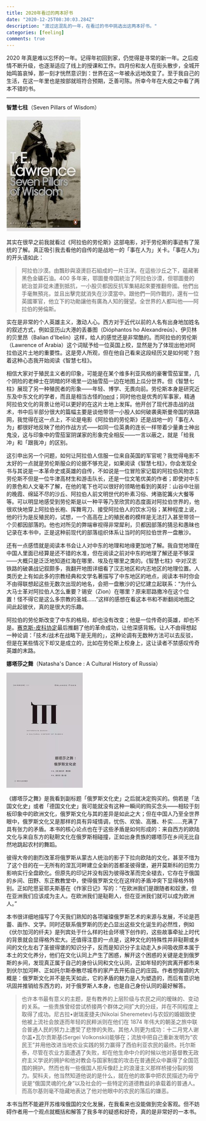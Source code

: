 ```yaml
---
title: 2020年看过的两本好书
date: "2020-12-25T08:30:03.284Z"
description: "渡过这混乱的一年，在看过的书中挑选出这两本好书。"
categories: [feeling]
comments: true
---
```


2020 年真是难以忘怀的一年。记得年初回到家，仍觉得是寻常的新一年。之后疫情不断升级，也逐渐适应了线上的授课和工作。四月份和友人在街头散步，全城开始鸣笛哀悼，那一刻才恍然意识到：世界在这一年被永远地改变了。至于我自己的生活，在这一年里也是按部就班符合预期，乏善可陈。所幸今年在大疫之中看了两本不错的书。

---

**智慧七柱**（Seven Pillars of Wisdom）

![智慧七柱](seven-pillars.jpg)

其实在很早之前我就看过《阿拉伯的劳伦斯》这部电影，对于劳伦斯的事迹有了笼统的了解。真正吸引我去看他的自传的是战地一的「事在人为」关卡。「事在人为」的开头语如此：

> 阿拉伯沙漠。由飄砂與滾燙巨石組成的一片汪洋。在這些沙丘之下，蘊藏著黑色金礦石油。400 多年来，鄂圖曼帝国統治了阿拉伯沙漠，但鄂圖曼的統治並非從未遭到抵抗，一小股贝都因反抗军集結起來要推翻帝國。他們出手毫無預兆，並且出擊完就消失在沙漠當中。跟他們一同作戰的，還有一位英國軍官，他立下的功勛讓他有廣為人知的聲望。全世界的人都叫他——阿拉伯的勞倫斯。

实在是非常的个人英雄主义，激动人心。西方对于近代以前的人名有出身地加姓名的叙述方式，例如亚历山大港的丢番图（Dióphantos ho Alexandreús）、伊贝林的贝里昂（Balian d'Ibelin）这样，给人的感觉还是非常酷的。而阿拉伯的劳伦斯（Lawrence of Arabia）这个词赋予给一位英国上校，显然是为了体现出他对阿拉伯这片土地的重要性。这是旁人所观，但在他自己看来这段经历又是如何呢？抱着这种心态我开始阅读《智慧七柱》。

相信大家对于殖民主义者的印象，可能是在某个维多利亚风格的豪奢雪茄室里，几个阴险的老绅士在阴暗的环境里一边抽雪茄一边在地图上瓜分世界。但《智慧七柱》展现了另一种殖民者的形象——年轻、博学、无畏向前。劳伦斯本身是研究近东及中东文化的学者，而且是相当古怪的[nerd](https://en.wikipedia.org/wiki/Nerd)；同时他也是优秀的军事家，精通阿拉伯文化的背景让他可以更好的在这片土地上发挥。他开创了现代游击战的战术，书中后半部分很大的篇幅主要是谈他带领一小股人如何破袭奥斯曼帝国的铁路网，我觉得在这一点上，不论是电影《阿拉伯的劳伦斯》还是战地一的「事在人为」都很好地反映了他的作战方式——如同一位英勇的连长一样带着少量勇士神出鬼没，这与印象中的雪茄室阴谋家的形象完全相反——一言以蔽之，就是「给我冲」和「跟我冲」的区别。

这引申出另一个问题，如何让阿拉伯人信服一位来自英国的军官呢？我觉得电影不太好的一点就是劳伦斯服众的论据不够充足，如果阅读《智慧七柱》，你会发现全书与其说是一本革命史或英雄的自传，不如说是一位冒险家记载的阿拉伯风物志；劳伦斯不但是一位牛津高材生和游击队长，还是一位文笔优美的作者；即使对中东的景色和人文毫不了解，在他的笔下也可以很好的领略他看到的美好：山谷中壮丽的晚霞、绵延不尽的沙丘、阿拉伯人前文明世代的朴素习俗、烤骆驼篝火大餐等等。可以明显地感受到劳伦斯是以一种平等乃至欣赏的态度面对阿拉伯世界的，他很欢快地穿上阿拉伯长袍、挥舞弯刀、接受阿拉伯人的饮水习俗；某种程度上说，他的行为是反殖民的，试想，一个高高在上的殖民者的模样是无法打入甚至带领一个贝都因部落的。他也对所见的弊端审视得非常犀利，贝都因部落的猜忌和愚昧也记录在本书中，正是这种前现代的部落组织体系让当时的阿拉伯世界一盘散沙。

还有一点感悟就是阅读本书会让人对中东的地理和地缘更加地了解。我自觉地理在中国人里面已经算是还不错的水准，但在阅读之前对中东的地理了解还是不够深——大概只是泛泛地知道红海在哪里、埃及在哪里之类的。《智慧七柱》中对汉志铁路的破袭战记叙颇多，我翻开地图详细看了汉志地区和内志地区的地理位置。人类历史上有如此多的宗教经典和文学名著描写了中东地区的地点，阅读本书时你会不由得联想起这些无数次出现的地名，会把一盘散沙的记忆建立起联系：“为什么大马士革对阿拉伯人怎么重要？锡安（Zion）在哪里？原来耶路撒冷在这个位置！怪不得它是这么多宗教的圣城……”这样的感想在看这本书和不断翻阅地图之间此起彼伏，真的是很大的乐趣。

阿拉伯的劳伦斯改变了中东的格局，却也没有改变；他是一位传奇的英雄，却也不是。[赛克斯-皮科协定](https://en.wikipedia.org/wiki/Sykes%E2%80%93Picot_Agreement)最后推翻了他的革命成功，让他深感背叛。让人不由得想起一种论调：「技术/战术在战略下是无用的」，这种论调有无数种方法可以去反驳，但是在某些情况下却又是成立的，比如在劳伦斯上校身上，这让读者不禁感叹传奇英雄的末路。

**娜塔莎之舞**（Natasha's Dance : A Cultural History of Russia）

![娜塔莎之舞](natashasdance.jpg)

《娜塔莎之舞》是我看到副标题「俄罗斯文化史」之后就决定购买的。倘若是「法国文化史」或者「德国文化史」我可能就没有这种一瞬间的购买念头——相较于刻板印象中的欧洲文化，俄罗斯文化与其的差异是如此之大；但在中国人乃至全世界眼中，俄罗斯文化又是那样的具有异域情调，忧伤、欢愉、高雅、朴实……充满了具有张力的矛盾。本书的核心论点也在于这些矛盾是如何形成的：来自西方的欧陆文化与来自东方的鞑靼文化在俄罗斯相碰撞，正如出身贵族的娜塔莎在乡间无比自然地跳起农村的舞蹈。

彼得大帝的剧烈改革将俄罗斯从蒙古人统治的影子下拉向欧陆的文化，甚至不惜为了这个目的在一无所有的涅瓦河畔建立全新的首都圣彼得堡，避开莫斯科的旧势力影响实行全盘欧化。但原先的印记并没有因为彼得改革而完全褪去，它存在于俄国的乡间、田野、东正教教堂中，使得俄罗斯文化在这样的矛盾冲突下显得格外特别。正如陀思妥耶夫斯基在《作家日记》写的：“在欧洲我们是跟随者和奴隶，但在亚洲我们应该成为主人。在欧洲我们是鞑靼人，但在亚洲我们就可以成为欧洲人。”

本书很详细地描写了今天我们熟知的各项璀璨俄罗斯艺术的来源与发展，不论是芭蕾、画作、文学。同时还联系俄罗斯的历史凸显出这些文化诞生的必然性，例如《伏尔加河的纤夫》是列宾处于什么样的社会环境下创作的，这些故事牵扯上时代的背景就会显得格外宏大。还值得注意的一点是，这种文化的特殊性并非鞑靼或乡间的文化左右了圣彼得堡的知识分子，反而是知识分子主动走入乡间吸收原本属于本土的文化养分，他们在文化认同上产生了困惑，解开这个困惑的关键是走到俄罗斯的乡间，发现真正属于自己的身份认同和文化认同，正如年轻的列宾离开都市来到伏尔加河畔、正如托尔斯泰散尽城市的家产去开拓自己的庄园。作者想强调的大概是：俄罗斯文化并不是先天如此，它的矛盾的魅力是人为塑造的，而后有意识地巩固并推销给东西方的，对于俄罗斯人本身，也是自己身份认同的最好解答。

> 也许本书最有意义的主题，是有教养的上层阶级与农民之间的暧昧的、变动的关系。一些贵族曾经尝试桥接两个群体之间扩大的分歧，并在不同程度上取得了成功。尼古拉•谢瑞麦捷夫(Nikolai Sheremetev)与农奴的婚姻致使他被上流社会放逐而年轻的民粹派则在他们在 1874 年伟大的朝圣之旅中联合普通人民的努力上遭受了悲惨的失败。其他人则更为成功：十二月党人谢尔盖•瓦尔贡斯基(Sergei Volkonskii)能够在；流放中把自己重新发明为“农民王”并用他改进当地农业实践的努力赢得了西伯利亚农民的最终。托尔斯泰，尽管在农业方面遭遇了失败，却在他生命中介的时候以他对基督教无政府主义学说的拥护和他对教会与国家制度的攻击在普通民众中赢得了全国范围的拥护。然而也有一些俄国人拒斥像赶上的浪漫主义那样桥接分裂的努力。契科夫，他当然知道他说的是什么，就在他的故事中把农民描述为毋宁说是“俄国灵魂的化身”以及社会的一些特定的道德教益的承载着的普通人。而高尔基则毫不隐藏地表达了他对他眼中的农民的落后的嫌恶。

本书当然不能避开苏维埃俄国的文化发展，在我看来也没能做到完全客观。但不妨碍作者用一个观点就概括和解答了我多年的疑惑和好奇，真的是非常好的一本书。
